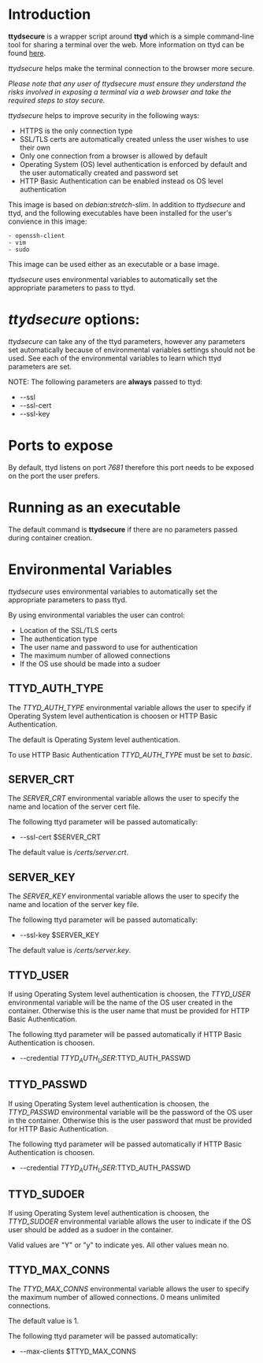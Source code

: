 # Introduction

**ttydsecure** is a wrapper script around **ttyd** which is a simple
command-line tool for sharing a terminal over the web. More information on ttyd
can be found [here](https://github.com/tsl0922/ttyd).

_ttydsecure_ helps make the terminal connection to the browser more secure.

_Please note that any user of *ttydsecure* must ensure they understand the risks
involved in exposing a terminal via a web browser and take the required steps to
stay secure._

_ttydsecure_ helps to improve security in the following ways:

- HTTPS is the only connection type
- SSL/TLS certs are automatically created unless the user wishes to use their
  own
- Only one connection from a browser is allowed by default
- Operating System (OS) level authentication is enforced by default and the user
  automatically created and password set
- HTTP Basic Authentication can be enabled instead os OS level authentication

This image is based on _debian:stretch-slim_. In addition to _ttydsecure_ and
ttyd, and the following executables have been installed for the user's convience
in this image:

    - openssh-client
    - vim
    - sudo

This image can be used either as an executable or a base image.

_ttydsecure_ uses environmental variables to automatically set the appropriate
parameters to pass to ttyd.

# _ttydsecure_ options:

_ttydsecure_ can take any of the ttyd parameters, however any parameters set
automatically because of environmental variables settings should not be used.
See each of the environmental variables to learn which ttyd parameters are set.

NOTE: The following parameters are **always** passed to ttyd:

- --ssl
- --ssl-cert
- --ssl-key

# Ports to expose

By default, ttyd listens on port _7681_ therefore this port needs to be exposed
on the port the user prefers.

# Running as an executable

The default command is **ttydsecure** if there are no parameters passed during
container creation.

# Environmental Variables

_ttydsecure_ uses environmental variables to automatically set the appropriate
parameters to pass ttyd.

By using environmental variables the user can control:

- Location of the SSL/TLS certs
- The authentication type
- The user name and password to use for authentication
- The maximum number of allowed connections
- If the OS use should be made into a sudoer

## TTYD_AUTH_TYPE

The _TTYD_AUTH_TYPE_ environmental variable allows the user to specify if
Operating System level authentication is choosen or HTTP Basic Authentication.

The default is Operating System level authentication.

To use HTTP Basic Authentication _TTYD_AUTH_TYPE_ must be set to _basic_.

## SERVER_CRT

The _SERVER_CRT_ environmental variable allows the user to specify the name and
location of the server cert file.

The following ttyd parameter will be passed automatically:

- --ssl-cert \$SERVER_CRT

The default value is _/certs/server.crt_.

## SERVER_KEY

The _SERVER_KEY_ environmental variable allows the user to specify the name and
location of the server key file.

The following ttyd parameter will be passed automatically:

- --ssl-key \$SERVER_KEY

The default value is _/certs/server.key_.

## TTYD_USER

If using Operating System level authentication is choosen, the _TTYD_USER_
environmental variable will be the name of the OS user created in the container.
Otherwise this is the user name that must be provided for HTTP Basic
Authentication.

The following ttyd parameter will be passed automatically if HTTP Basic
Authentication is choosen.

- --credential $TTYD_AUTH_USER:$TTYD_AUTH_PASSWD

## TTYD_PASSWD

If using Operating System level authentication is choosen, the _TTYD_PASSWD_
environmental variable will be the password of the OS user in the container.
Otherwise this is the user password that must be provided for HTTP Basic
Authentication.

The following ttyd parameter will be passed automatically if HTTP Basic
Authentication is choosen.

- --credential $TTYD_AUTH_USER:$TTYD_AUTH_PASSWD

## TTYD_SUDOER

If using Operating System level authentication is choosen, the _TTYD_SUDOER_
environmental variable allows the user to indicate if the OS user should be
added as a sudoer in the container.

Valid values are "Y" or "y" to indicate yes. All other values mean no.

## TTYD_MAX_CONNS

The _TTYD_MAX_CONNS_ environmental variable allows the user to specify the
maximum number of allowed connections. 0 means unlimited connections.

The default value is 1.

The following ttyd parameter will be passed automatically:

- --max-clients \$TTYD_MAX_CONNS
